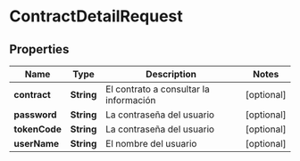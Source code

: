 # ContractDetailRequest

## Properties
Name | Type | Description | Notes
------------ | ------------- | ------------- | -------------
**contract** | **String** | El contrato a consultar la información |  [optional]
**password** | **String** | La contraseña del usuario |  [optional]
**tokenCode** | **String** | La contraseña del usuario |  [optional]
**userName** | **String** | El nombre del usuario |  [optional]
